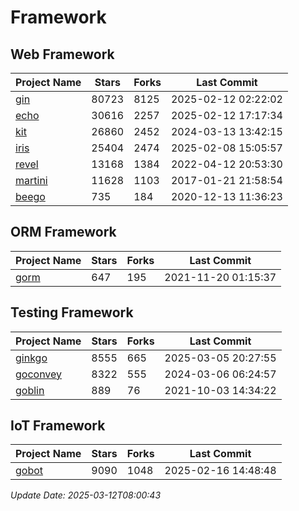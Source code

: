 # Framework

## Web Framework
| Project Name | Stars | Forks | Last Commit |
| ------------ | ----- | ----- | ----------- |
| [gin](https://github.com/gin-gonic/gin) | 80723 | 8125 | 2025-02-12 02:22:02 |
| [echo](https://github.com/labstack/echo) | 30616 | 2257 | 2025-02-12 17:17:34 |
| [kit](https://github.com/go-kit/kit) | 26860 | 2452 | 2024-03-13 13:42:15 |
| [iris](https://github.com/kataras/iris) | 25404 | 2474 | 2025-02-08 15:05:57 |
| [revel](https://github.com/revel/revel) | 13168 | 1384 | 2022-04-12 20:53:30 |
| [martini](https://github.com/go-martini/martini) | 11628 | 1103 | 2017-01-21 21:58:54 |
| [beego](https://github.com/astaxie/beego) | 735 | 184 | 2020-12-13 11:36:23 |

## ORM Framework
| Project Name | Stars | Forks | Last Commit |
| ------------ | ----- | ----- | ----------- |
| [gorm](https://github.com/jinzhu/gorm) | 647 | 195 | 2021-11-20 01:15:37 |

## Testing Framework
| Project Name | Stars | Forks | Last Commit |
| ------------ | ----- | ----- | ----------- |
| [ginkgo](https://github.com/onsi/ginkgo) | 8555 | 665 | 2025-03-05 20:27:55 |
| [goconvey](https://github.com/smartystreets/goconvey) | 8322 | 555 | 2024-03-06 06:24:57 |
| [goblin](https://github.com/franela/goblin) | 889 | 76 | 2021-10-03 14:34:22 |

## IoT Framework
| Project Name | Stars | Forks | Last Commit |
| ------------ | ----- | ----- | ----------- |
| [gobot](https://github.com/hybridgroup/gobot) | 9090 | 1048 | 2025-02-16 14:48:48 |

*Update Date: 2025-03-12T08:00:43*